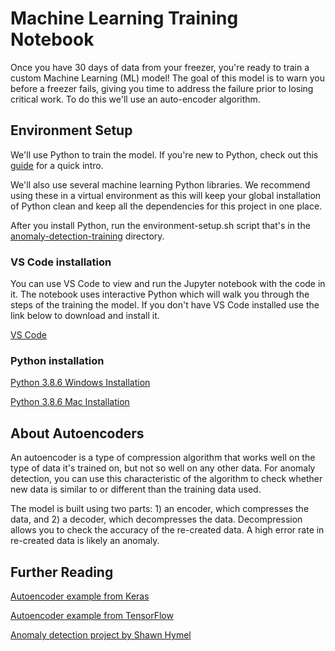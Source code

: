 # Machine Learning Training Notebook

Once you have 30 days of data from your freezer, you're ready to train a custom Machine Learning (ML) model! The goal of this model is to warn you before a freezer fails, giving you time to address the failure prior to losing critical work. To do this we'll use an auto-encoder algorithm.

## Environment Setup

We'll use Python to train the model.  If you're new to Python, check out this [guide](https://docs.microsoft.com/en-us/learn/modules/intro-to-python/) for a quick intro. 

We'll also use several machine learning Python libraries. We recommend using these in a virtual environment as this will keep your global installation of Python clean and keep all the dependencies for this project in one place. 

After you install Python, run the environment-setup.sh script that's in the [anomaly-detection-training](https://github.com/microsoft/ai-freezer-monitor/tree/main/anomaly-detection-training) directory.

### VS Code installation

You can use VS Code to view and run the Jupyter notebook with the code in it. The notebook uses interactive Python which will walk you through the steps of the training the model. If you don't have VS Code installed use the link below to download and install it.

[VS Code](https://code.visualstudio.com/)

### Python installation

[Python 3.8.6 Windows Installation](hhttps://www.python.org/ftp/python/3.8.6/python-3.8.6-amd64.exe)

[Python 3.8.6 Mac Installation](https://www.python.org/ftp/python/3.8.6/python-3.8.6-macosx10.9.pkg)


## About Autoencoders

An autoencoder is a type of compression algorithm that works well on the type of data it's trained on, but not so well on any other data. For anomaly detection, you can use this characteristic of the algorithm to check whether new data is similar to or different than the training data used. 

The model is built using two parts: 1) an encoder, which compresses the data, and 2) a decoder, which decompresses the data. Decompression allows you to check the accuracy of the re-created data. A high error rate in re-created data is likely an anomaly.

## Further Reading
[Autoencoder example from Keras](https://keras.io/examples/timeseries/timeseries_anomaly_detection/)

[Autoencoder example from TensorFlow](https://www.tensorflow.org/tutorials/generative/autoencoder)

[Anomaly detection project by Shawn Hymel](https://github.com/ShawnHymel/tinyml-example-anomaly-detection)
